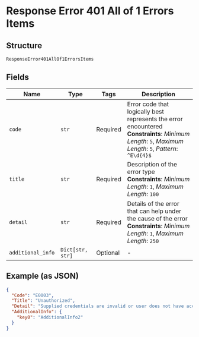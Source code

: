 
# Response Error 401 All of 1 Errors Items

## Structure

`ResponseError401AllOf1ErrorsItems`

## Fields

| Name | Type | Tags | Description |
|  --- | --- | --- | --- |
| `code` | `str` | Required | Error code that logically best represents the error encountered<br>**Constraints**: *Minimum Length*: `5`, *Maximum Length*: `5`, *Pattern*: `^E\d{4}$` |
| `title` | `str` | Required | Description of the error type<br>**Constraints**: *Minimum Length*: `1`, *Maximum Length*: `100` |
| `detail` | `str` | Required | Details of the error that can help under the cause of the error<br>**Constraints**: *Minimum Length*: `1`, *Maximum Length*: `250` |
| `additional_info` | `Dict[str, str]` | Optional | - |

## Example (as JSON)

```json
{
  "Code": "E0003",
  "Title": "Unauthorized",
  "Detail": "Supplied credentials are invalid or user does not have access to the operation.",
  "AdditionalInfo": {
    "key0": "AdditionalInfo2"
  }
}
```

